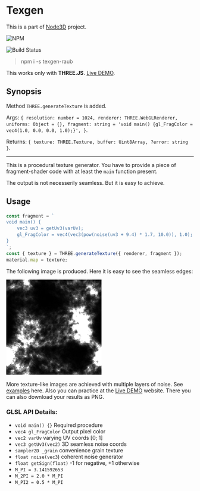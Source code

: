 # Texgen

This is a part of [Node3D](https://github.com/node-3d) project.

![NPM](https://nodei.co/npm/texgen-raub.png?compact=true)

![Build Status](https://api.travis-ci.org/node-3d/texgen-raub.svg?branch=master)

> npm i -s texgen-raub

This works only with **THREE.JS**. [Live DEMO](http://gsom.tech/texgen).


## Synopsis

Method `THREE.generateTexture` is added.

Args: `{
	resolution: number = 1024,
	renderer: THREE.WebGLRenderer,
	uniforms: Object = {},
	fragment: string = 'void main() {gl_FragColor = vec4(1.0, 0.0, 0.0, 1.0);}',
}`.

Returns: `{ texture: THREE.Texture, buffer: Uint8Array, ?error: string }`.

---

This is a procedural texture generator. You have to provide a piece of
fragment-shader code with at least the `main` function present.

The output is not necesserily seamless. But it is easy to achieve.



## Usage

```js
const fragment = `
void main() {
	vec3 uv3 = getUv3(varUv);
	gl_FragColor = vec4(vec3(pow(noise(uv3 + 9.4) * 1.7, 10.0)), 1.0);
}
`;
const { texture } = THREE.generateTexture({ renderer, fragment });
material.map = texture;
```

The following image is produced. Here it is easy to see the seamless edges:

![Example](example.png)

More texture-like images are achieved with multiple layers of noise.
See [examples](examples.js) here. Also you can practice at the
[Live DEMO](http://gsom.tech/texgen) website.
There you can also download your results as PNG.

### GLSL API Details:

* `void main() {}` Required procedure
* `vec4 gl_FragColor` Output pixel color
* `vec2 varUv` varying UV coords [0; 1]
* `vec3 getUv3(vec2)` 3D seamless noise coords
* `sampler2D _grain` convenience grain texture
* `float noise(vec3`) coherent noise generator
* `float getSign(float)` -1 for negative, +1 otherwise
* `M_PI = 3.141592653`
* `M_2PI = 2.0 * M_PI`
* `M_PI2 = 0.5 * M_PI`
